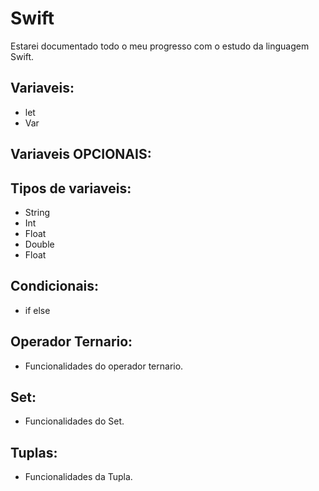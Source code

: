 # Swift

Estarei documentado todo o meu progresso  com o estudo da linguagem Swift.

## Variaveis:
  * let
  * Var
  
## Variaveis OPCIONAIS:

## Tipos de variaveis:
  * String
  * Int
  * Float
  * Double
  * Float

## Condicionais:
  * if else

## Operador Ternario:
  * Funcionalidades do operador ternario.
  
## Set:
  * Funcionalidades do Set.

## Tuplas:
  * Funcionalidades da Tupla.
